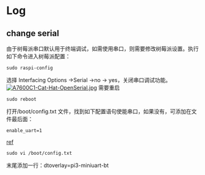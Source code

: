 # Log

## change serial

由于树莓派串口默认用于终端调试，如需使用串口，则需要修改树莓派设置。执行如下命令进入树莓派配置：

```
sudo raspi-config
```

选择 Interfacing Options ->Serial ->no -> yes，关闭串口调试功能。 [![A7600C1-Cat-Hat-OpenSerial.jpg](https://www.waveshare.net/w/upload/thumb/f/f7/A7600C1-Cat-Hat-OpenSerial.jpg/800px-A7600C1-Cat-Hat-OpenSerial.jpg)](https://www.waveshare.net/wiki/%E6%96%87%E4%BB%B6:A7600C1-Cat-Hat-OpenSerial.jpg)
需要重启

```
sudo reboot
```

打开/boot/config.txt 文件，找到如下配置语句使能串口，如果没有，可添加在文件最后面：

```
enable_uart=1
```

[ref](https://blog.csdn.net/Mark_md/article/details/107181151)

`sudo vi /boot/config.txt`

末尾添加一行：dtoverlay=pi3-miniuart-bt
